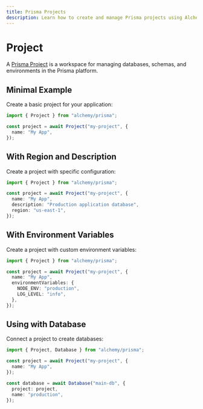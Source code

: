 ```yaml
---
title: Prisma Projects
description: Learn how to create and manage Prisma projects using Alchemy for database development and deployment.
---
```


# Project

A [Prisma Project](https://docs.prisma.io) is a workspace for managing databases, schemas, and environments in the Prisma platform.

## Minimal Example

Create a basic project for your application:

```ts
import { Project } from "alchemy/prisma";

const project = await Project("my-project", {
  name: "My App",
});
```

## With Region and Description

Create a project with specific configuration:

```ts
import { Project } from "alchemy/prisma";

const project = await Project("my-project", {
  name: "My App",
  description: "Production application database",
  region: "us-east-1",
});
```

## With Environment Variables

Create a project with custom environment variables:

```ts
import { Project } from "alchemy/prisma";

const project = await Project("my-project", {
  name: "My App",
  environmentVariables: {
    NODE_ENV: "production",
    LOG_LEVEL: "info",
  },
});
```

## Using with Database

Connect a project to create databases:

```ts
import { Project, Database } from "alchemy/prisma";

const project = await Project("my-project", {
  name: "My App",
});

const database = await Database("main-db", {
  project: project,
  name: "production",
});
```